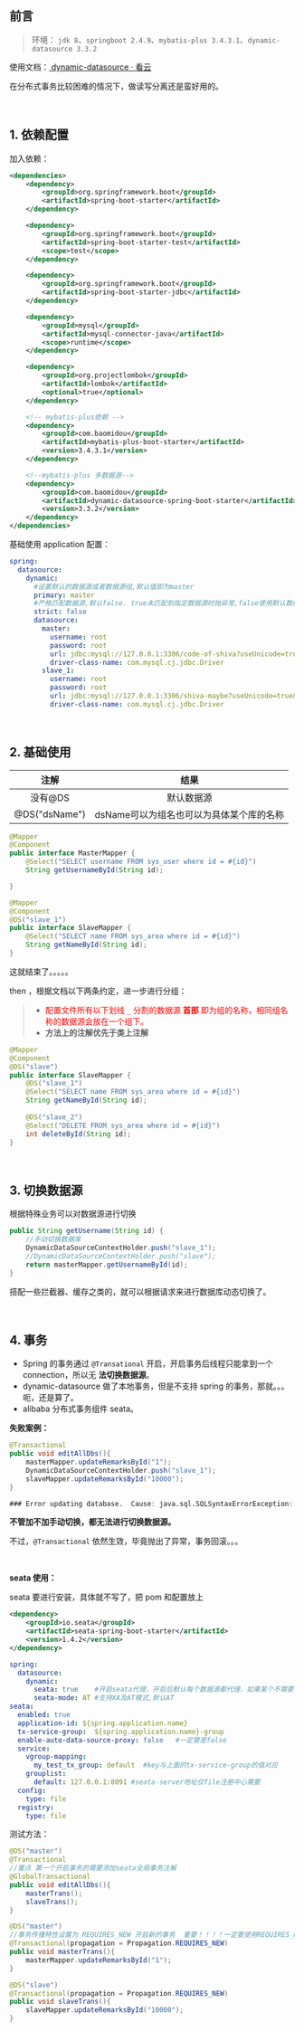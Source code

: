 
## 前言


>  环境： `jdk 8`、`springboot 2.4.9`、`mybatis-plus 3.4.3.1`、`dynamic-datasource 3.3.2`

使用文档：[ dynamic-datasource · 看云 ](https://www.kancloud.cn/tracy5546/dynamic-datasource/2264611)

在分布式事务比较困难的情况下，做读写分离还是蛮好用的。

<br>

## 1. 依赖配置

加入依赖：
```xml
<dependencies>
    <dependency>
        <groupId>org.springframework.boot</groupId>
        <artifactId>spring-boot-starter</artifactId>
    </dependency>

    <dependency>
        <groupId>org.springframework.boot</groupId>
        <artifactId>spring-boot-starter-test</artifactId>
        <scope>test</scope>
    </dependency>

    <dependency>
        <groupId>org.springframework.boot</groupId>
        <artifactId>spring-boot-starter-jdbc</artifactId>
    </dependency>

    <dependency>
        <groupId>mysql</groupId>
        <artifactId>mysql-connector-java</artifactId>
        <scope>runtime</scope>
    </dependency>

    <dependency>
        <groupId>org.projectlombok</groupId>
        <artifactId>lombok</artifactId>
        <optional>true</optional>
    </dependency>

    <!-- mybatis-plus依赖 -->
    <dependency>
        <groupId>com.baomidou</groupId>
        <artifactId>mybatis-plus-boot-starter</artifactId>
        <version>3.4.3.1</version>
    </dependency>

    <!--mybatis-plus 多数据源-->
    <dependency>
        <groupId>com.baomidou</groupId>
        <artifactId>dynamic-datasource-spring-boot-starter</artifactId>
        <version>3.3.2</version>
    </dependency>
</dependencies>
```

基础使用 application 配置：
```yaml
spring:
  datasource:
    dynamic:
      #设置默认的数据源或者数据源组,默认值即为master
      primary: master
      #严格匹配数据源,默认false. true未匹配到指定数据源时抛异常,false使用默认数据源
      strict: false
      datasource:
        master:
          username: root
          password: root
          url: jdbc:mysql://127.0.0.1:3306/code-of-shiva?useUnicode=true&characterEncoding=utf-8&useSSL=true&serverTimezone=GMT%2B8
          driver-class-name: com.mysql.cj.jdbc.Driver
        slave_1:
          username: root
          password: root
          url: jdbc:mysql://127.0.0.1:3306/shiva-maybe?useUnicode=true&characterEncoding=utf-8&useSSL=true&serverTimezone=GMT%2B8
          driver-class-name: com.mysql.cj.jdbc.Driver
```

<br>

## 2. 基础使用

|     注解      |                   结果                   |
| :-----------: | :--------------------------------------: |
|    没有@DS    |                默认数据源                |
| @DS("dsName") | dsName可以为组名也可以为具体某个库的名称 |

```java
@Mapper
@Component
public interface MasterMapper {
    @Select("SELECT username FROM sys_user where id = #{id}")
    String getUsernameById(String id);

}
```

```java
@Mapper
@Component
@DS("slave_1")
public interface SlaveMapper {
    @Select("SELECT name FROM sys_area where id = #{id}")
    String getNameById(String id);
}
```

这就结束了。。。。。

then ，根据文档以下两条约定，进一步进行分组：

> - <span style="color:red">配置文件所有以下划线 `_` 分割的数据源 **首部** 即为组的名称，相同组名称的数据源会放在一个组下。</span>
> - **方法上的注解优先于类上注解**

```java
@Mapper
@Component
@DS("slave")
public interface SlaveMapper {
    @DS("slave_1")
    @Select("SELECT name FROM sys_area where id = #{id}")
    String getNameById(String id);
    
    @DS("slave_2")
    @Select("DELETE FROM sys_area where id = #{id}")
    int deleteById(String id);
}
```

<br>

## 3. 切换数据源

根据特殊业务可以对数据源进行切换

```java
public String getUsername(String id) {
    //手动切换数据库
    DynamicDataSourceContextHolder.push("slave_1");
    //DynamicDataSourceContextHolder.push("slave");
    return masterMapper.getUsernameById(id);
}
```

搭配一些拦截器、缓存之类的，就可以根据请求来进行数据库动态切换了。

<br>

## 4. 事务

- Spring 的事务通过 `@Transational` 开启，开启事务后线程只能拿到一个 connection，所以无 **法切换数据源**。
- dynamic-datasource 做了本地事务，但是不支持 spring 的事务，那就。。。呃，还是算了。
- alibaba 分布式事务组件 seata。

**失败案例：**

```java
@Transactional
public void editAllDbs(){
    masterMapper.updateRemarksById("1");
    DynamicDataSourceContextHolder.push("slave_1");
    slaveMapper.updateRemarksById("10000");
}
```

```verilog
### Error updating database.  Cause: java.sql.SQLSyntaxErrorException: Table 'code-of-shiva.sys_area' doesn't exist
```

**不管加不加手动切换，都无法进行切换数据源。**

不过，`@Transactional` 依然生效，毕竟抛出了异常，事务回滚。。。

<br>

**seata 使用：**

seata 要进行安装，具体就不写了，把 pom 和配置放上

```xml
<dependency>
    <groupId>io.seata</groupId>
    <artifactId>seata-spring-boot-starter</artifactId>
    <version>1.4.2</version>
</dependency>
```

```yaml
spring:
  datasource:
    dynamic:
      seata: true    #开启seata代理，开启后默认每个数据源都代理，如果某个不需要代理可单独关闭
      seata-mode: AT #支持XA及AT模式,默认AT
seata:
  enabled: true
  application-id: ${spring.application.name}
  tx-service-group:  ${spring.application.name}-group
  enable-auto-data-source-proxy: false   #一定要是false
  service:
    vgroup-mapping:
      my_test_tx_group: default  #key与上面的tx-service-group的值对应
    grouplist:
      default: 127.0.0.1:8091 #seata-server地址仅file注册中心需要
  config:
    type: file
  registry:
    type: file
```

测试方法：

```java
@DS("master")
@Transactional
//重点 第一个开启事务的需要添加seata全局事务注解
@GlobalTransactional
public void editAllDbs(){
    masterTrans();
    slaveTrans();
}

@DS("master")
//事务传播特性设置为 REQUIRES_NEW 开启新的事务  重要！！！！一定要使用REQUIRES_NEW
@Transactional(propagation = Propagation.REQUIRES_NEW)
public void masterTrans(){
    masterMapper.updateRemarksById("1");
}

@DS("slave")
@Transactional(propagation = Propagation.REQUIRES_NEW)
public void slaveTrans(){
    slaveMapper.updateRemarksById("10000");
}
```


